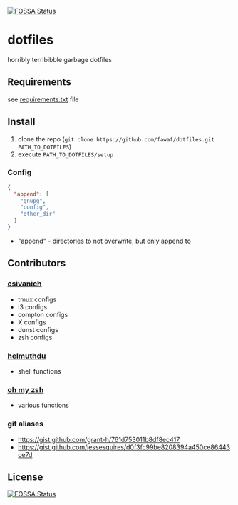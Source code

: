 [![FOSSA Status](https://app.fossa.com/api/projects/git%2Bgithub.com%2Ffawaf%2Fdotfiles.svg?type=shield)](https://app.fossa.com/projects/git%2Bgithub.com%2Ffawaf%2Fdotfiles?ref=badge_shield)

dotfiles
========

horribly terribibble garbage dotfiles

Requirements
------------
see [requirements.txt](https://github.com/fawaf/dotfiles/blob/main/requirements.txt) file

Install
-------
1. clone the repo (`git clone https://github.com/fawaf/dotfiles.git PATH_TO_DOTFILES`)
2. execute `PATH_TO_DOTFILES/setup`

### Config ###
```json
{
  "append": [
    "gnupg",
    "config",
    "other_dir"
  ]
}
```
* "append" - directories to not overwrite, but only append to

Contributors
------------
### [csivanich](https://github.com/csivanich/dotfiles) ###
* tmux configs
* i3 configs
* compton configs
* X configs
* dunst configs
* zsh configs

### [helmuthdu](https://github.com/helmuthdu/dotfiles) ###
* shell functions

### [oh my zsh](https://github.com/ohmyzsh/ohmyzsh) ###
* various functions

### git aliases ###
* https://gist.github.com/grant-h/761d753011b8df8ec417
* https://gist.github.com/jessesquires/d0f3fc99be8208394a450ce86443ce7d

## License
[![FOSSA Status](https://app.fossa.com/api/projects/git%2Bgithub.com%2Ffawaf%2Fdotfiles.svg?type=large)](https://app.fossa.com/projects/git%2Bgithub.com%2Ffawaf%2Fdotfiles?ref=badge_large)
